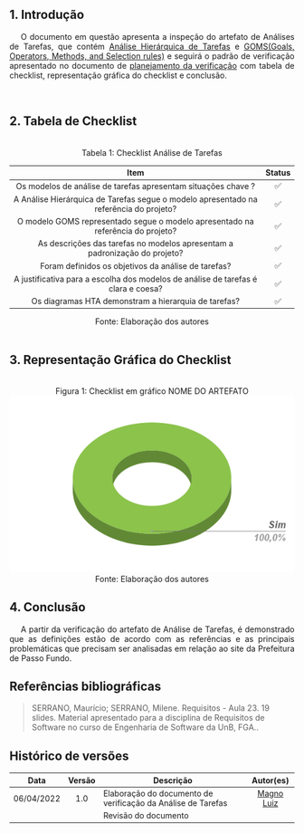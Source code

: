 ## 1. Introdução

<p style="text-indent: 20px; text-align: justify">
O documento em questão apresenta a inspeção do artefato de Análises de Tarefas, que contém <a href="https://interacao-humano-computador.github.io/2021.2-Prefeitura-de-Passo-Fundo/AnaliseRequisitos/AnaliseTarefas/hta/">Análise Hierárquica de Tarefas</a> e <a href="https://interacao-humano-computador.github.io/2021.2-Prefeitura-de-Passo-Fundo/AnaliseRequisitos/AnaliseTarefas/goms/">GOMS(Goals, Operators, Methods, and Selection rules)</a> e seguirá o padrão de verificação apresentado no documento de <a href="https://interacao-humano-computador.github.io/2021.2-Prefeitura-de-Passo-Fundo/Verificacao/planejamento_verificacao/">planejamento da verificação</a> com tabela de checklist, representação gráfica do checklist e conclusão.</p>

<br>

## 2. Tabela de Checklist 
<br>
<center>
<figcaption> Tabela 1: Checklist Análise de Tarefas  </figcaption>

| Item | Status |
|:---:|:---:|
| Os modelos de análise de tarefas apresentam situações chave ?| ✅ |
| A Análise Hierárquica de Tarefas segue o modelo apresentado na referência do projeto? | ✅ |
| O modelo GOMS representado segue o modelo apresentado na referência do projeto?| ✅ |
| As descrições das tarefas no modelos apresentam a padronização do projeto?| ✅ |
| Foram definidos os objetivos da análise de tarefas?| ✅ |
| A justificativa para a escolha dos modelos de análise de tarefas é clara e coesa?| ✅ |
| Os diagramas HTA demonstram a hierarquia de tarefas?| ✅ |


<figcaption> Fonte: Elaboração dos autores  </figcaption>
</center>

<br>

## 3. Representação Gráfica do Checklist
<br>

<center>
<figcaption> Figura 1: Checklist em gráfico NOME DO ARTEFATO </figcaption>
<img src="https://raw.githubusercontent.com/Interacao-Humano-Computador/2021.2-Prefeitura-de-Passo-Fundo/main/assets/img/graf_analise_tarefas.png">
<figcaption> Fonte: Elaboração dos autores  </figcaption>
</center>


## 4. Conclusão
<p style="text-indent: 20px; text-align: justify">
A partir da verificação do artefato de Análise de Tarefas, é demonstrado que as definições estão de acordo com as referências e as principais problemáticas que precisam ser analisadas em relação ao site da Prefeitura de Passo Fundo.
</p>
        

## Referências bibliográficas

> SERRANO, Maurício; SERRANO, Milene. Requisitos - Aula 23. 19 slides. Material apresentado para a disciplina de Requisitos de Software no curso de Engenharia de Software da UnB, FGA..

## Histórico de versões

 | **Data**   | **Versão** | **Descrição**                            |                **Autor(es)**                 |
 | ---------- | :--------: | ---------------------------------------- | :------------------------------------------: |
 | 06/04/2022 |    1.0     |    Elaboração do documento de verificação da Análise de Tarefas   |        [Magno Luiz](https://github.com/magnluiz)         |
 |  |         |    Revisão do documento   |        [](https://github.com/)         |
